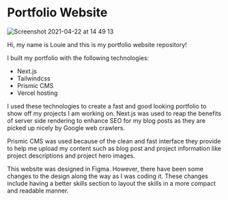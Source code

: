 # Portfolio Website
![Screenshot 2021-04-22 at 14 49 13](https://user-images.githubusercontent.com/60019261/115725627-edbeb200-a379-11eb-89f9-ba92a0e06e14.png)

Hi, my name is Louie and this is my portfolio website repository!

I built my portfolio with the following technologies:

- Next.js
- Tailwindcss
- Prismic CMS
- Vercel hosting

I used these technologies to create a fast and good looking portfolio to show off my projects I am working on.
Next.js was used to reap the benefits of server side rendering to enhance SEO for my blog posts as they are picked up nicely by Google web crawlers.

Prismic CMS was used because of the clean and fast interface they provide to help me upload my content such as blog post and project information like project descriptions and project hero images.

This website was designed in Figma. However, there have been some changes to the design along the way as I was coding it. These changes include having a better skills section to layout the skills in a more compact and readable manner.
